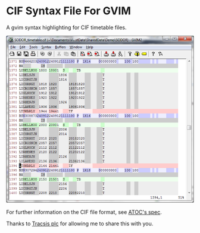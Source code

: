 CIF Syntax File For GVIM
==============

A gvim syntax highlighting for CIF timetable files.

![](CIFVimSyntax.png)

For further information on the CIF file format, see [ATOC's spec](http://www.atoc.org/clientfiles/File/RSPS5004%20v27.pdf).

Thanks to [Tracsis plc](http://www.tracsis.com/) for allowing me to share this with you.

